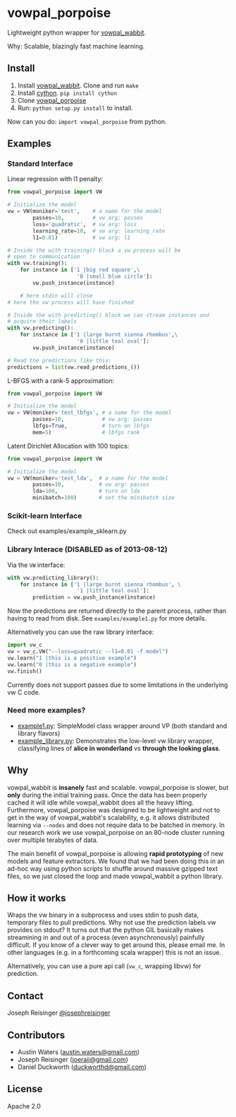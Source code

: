 # vowpal_porpoise

Lightweight python wrapper for [vowpal_wabbit](https://github.com/JohnLangford/vowpal_wabbit/).

Why: Scalable, blazingly fast machine learning.

## Install

1. Install [vowpal_wabbit](https://github.com/JohnLangford/vowpal_wabbit/). Clone and run ``make``
2. Install [cython](http://www.cython.org/). ```pip install cython```
3. Clone [vowpal_porpoise](https://github.com/josephreisinger/vowpal_porpoise)
4. Run: ```python setup.py install``` to install.

Now can you do: ```import vowpal_porpoise``` from python.

## Examples

### Standard Interface

Linear regression with l1 penalty:
```python
from vowpal_porpoise import VW

# Initialize the model
vw = VW(moniker='test',    # a name for the model
        passes=10,         # vw arg: passes
        loss='quadratic',  # vw arg: loss
        learning_rate=10,  # vw arg: learning_rate
        l1=0.01)           # vw arg: l1

# Inside the with training() block a vw process will be 
# open to communication
with vw.training():
    for instance in ['1 |big red square',\
                      '0 |small blue circle']:
        vw.push_instance(instance)

    # here stdin will close
# here the vw process will have finished

# Inside the with predicting() block we can stream instances and 
# acquire their labels
with vw.predicting():
    for instance in ['1 |large burnt sienna rhombus',\
                      '0 |little teal oval']:
        vw.push_instance(instance)

# Read the predictions like this:
predictions = list(vw.read_predictions_())
```

L-BFGS with a rank-5 approximation:
```python
from vowpal_porpoise import VW

# Initialize the model
vw = VW(moniker='test_lbfgs', # a name for the model
        passes=10,            # vw arg: passes
        lbfgs=True,           # turn on lbfgs
        mem=5)                # lbfgs rank
```

Latent Dirichlet Allocation with 100 topics:
```python
from vowpal_porpoise import VW

# Initialize the model
vw = VW(moniker='test_lda',  # a name for the model
        passes=10,           # vw arg: passes
        lda=100,             # turn on lda
        minibatch=100)       # set the minibatch size
```


### Scikit-learn Interface

Check out examples/example_sklearn.py


### Library Interace (DISABLED as of 2013-08-12)

Via the ```VW``` interface:
```python
with vw.predicting_library():
    for instance in ['1 |large burnt sienna rhombus', \
                      '1 |little teal oval']:
        prediction = vw.push_instance(instance)
```
Now the predictions are returned directly to the parent process, rather than having to read from disk.
See ```examples/example1.py``` for more details.

Alternatively you can use the raw library interface:
```python
import vw_c
vw = vw_c.VW("--loss=quadratic --l1=0.01 -f model")
vw.learn("1 |this is a positive example")
vw.learn("0 |this is a negative example")
vw.finish()
```
Currently does not support passes due to some limitations in the underlying vw C code.

### Need more examples?

* [example1.py](https://github.com/josephreisinger/vowpal_porpoise/blob/master/examples/example1.py): SimpleModel class wrapper around VP (both standard and library flavors)
* [example_library.py](https://github.com/josephreisinger/vowpal_porpoise/blob/master/examples/example_library.py): Demonstrates the low-level vw library wrapper, classifying lines of **alice in wonderland** vs **through the looking glass**.

## Why

vowpal\_wabbit is **insanely**
fast and scalable. vowpal_porpoise is slower, but **only** during the
initial training pass. Once the data has been properly cached it will idle while vowpal\_wabbit does all the heavy lifting.
Furthermore, vowpal\_porpoise was designed to be lightweight and not to get in the way
of vowpal\_wabbit's scalability, e.g. it allows distributed learning via
```--nodes``` and does not require data to be batched in memory. In our
research work we use vowpal\_porpoise on an 80-node cluster running over multiple
terabytes of data.

The main benefit of vowpal\_porpoise is allowing **rapid prototyping** of new
models and feature extractors. We found that we had been doing this in an
ad-hoc way using python scripts to shuffle around massive gzipped text files,
so we just closed the loop and made vowpal\_wabbit a python library.

## How it works

Wraps the vw binary in a subprocess and uses stdin to push data, temporary
files to pull predictions. Why not use the prediction labels vw provides on stdout? It
turns out that the python GIL basically makes streamining in and out of a
process (even asynchronously) painfully difficult. If you know of a clever way
to get around this, please email me. In other languages (e.g. in a forthcoming
scala wrapper) this is not an issue.

Alternatively, you can use a pure api call (```vw_c```, wrapping libvw) for prediction.


## Contact

Joseph Reisinger [@josephreisinger](http://twitter.com/josephreisinger)

## Contributors

* Austin Waters (austin.waters@gmail.com)
* Joseph Reisinger (joeraii@gmail.com)
* Daniel Duckworth (duckworthd@gmail.com)

## License

Apache 2.0
